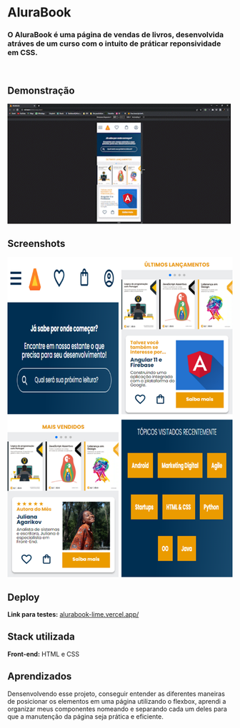 # AluraBook

<h3>O AluraBook é uma página de vendas de livros, desenvolvida atráves de um curso com o intuito de práticar reponsividade em CSS.</h3>
<br>

## Demonstração
<p>
    <img width="500" src="./assets/responsividade.gif"></img>
</p>

## Screenshots
<img src="./assets/screenshot.png"></img>
<br>

## Deploy

**Link para testes:** <a href="https://alurabook-lime.vercel.app/">alurabook-lime.vercel.app/</a>

## Stack utilizada

**Front-end:** HTML e CSS


## Aprendizados

Densenvolvendo esse projeto, conseguir entender as diferentes maneiras de posicionar os elementos em uma página utilizando o flexbox, aprendi a organizar meus componentes nomeando e separando cada um deles para que a manutenção da página seja prática e eficiente.
